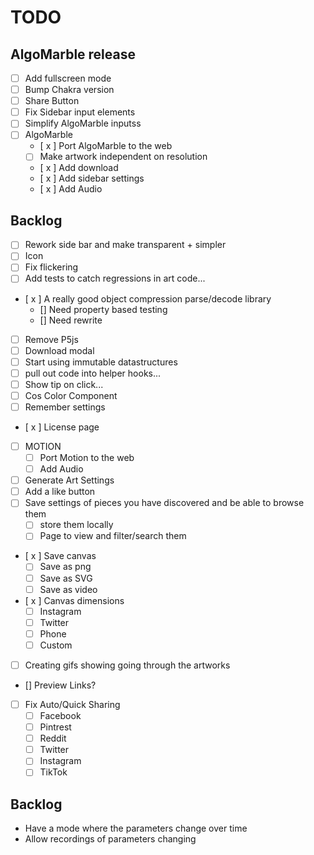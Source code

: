 # TODO

## AlgoMarble release

- [ ] Add fullscreen mode
- [ ] Bump Chakra version
- [ ] Share Button
- [ ] Fix Sidebar input elements
- [ ] Simplify AlgoMarble inputss
- [ ] AlgoMarble
  - [ x ] Port AlgoMarble to the web
  - [ ] Make artwork independent on resolution
  - [ x ] Add download
  - [ x ] Add sidebar settings
  - [ x ] Add Audio

## Backlog

- [ ] Rework side bar and make transparent + simpler
- [ ] Icon
- [ ] Fix flickering
- [ ] Add tests to catch regressions in art code...
- [ x ] A really good object compression parse/decode library
  - [] Need property based testing
  - [] Need rewrite
- [ ] Remove P5js
- [ ] Download modal
- [ ] Start using immutable datastructures
- [ ] pull out code into helper hooks...
- [ ] Show tip on click...
- [ ] Cos Color Component
- [ ] Remember settings
- [ x ] License page
- [ ] MOTION
  - [ ] Port Motion to the web
  - [ ] Add Audio
- [ ] Generate Art Settings
- [ ] Add a like button
- [ ] Save settings of pieces you have discovered and be able to browse them
  - [ ] store them locally
  - [ ] Page to view and filter/search them
- [ x ] Save canvas
  - [ ] Save as png
  - [ ] Save as SVG
  - [ ] Save as video
- [ x ] Canvas dimensions
  - [ ] Instagram
  - [ ] Twitter
  - [ ] Phone
  - [ ] Custom
- [ ] Creating gifs showing going through the artworks
- [] Preview Links?
- [ ] Fix Auto/Quick Sharing
  - [ ] Facebook
  - [ ] Pintrest
  - [ ] Reddit
  - [ ] Twitter
  - [ ] Instagram
  - [ ] TikTok

## Backlog

- Have a mode where the parameters change over time
- Allow recordings of parameters changing
